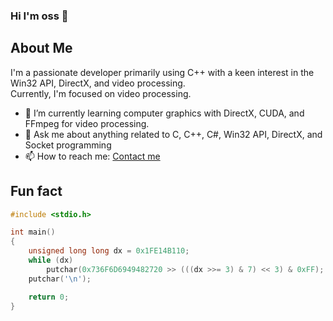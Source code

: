 ### Hi I'm oss 👋

<!--
**sungsikoh/sungsikoh** is a ✨ _special_ ✨ repository because its `README.md` (this file) appears on your GitHub profile.

Here are some ideas to get you started:

- 🔭 I’m currently working on ...
- 🌱 I’m currently learning ...
- 👯 I’m looking to collaborate on ...
- 🤔 I’m looking for help with ...
- 💬 Ask me about ...
- 📫 How to reach me: ...
- 😄 Pronouns: ...
- ⚡ Fun fact: ...
-->

## About Me

I'm a passionate developer primarily using C++ with a keen interest in the Win32 API, DirectX, and video processing.  
Currently, I'm focused on video processing.


- 🌱 I’m currently learning computer graphics with DirectX, CUDA, and FFmpeg for video processing.
- 💬 Ask me about anything related to C, C++, C#, Win32 API, DirectX, and Socket programming
- 📫 How to reach me: [Contact me](mailto:ohsungsik@outlook.com)
<!-- - 🔭 I’m currently working on [LumiHDR](https://github.com/ohsungsik/LumiHDR) -->
<!-- - 👯 I’m looking to collaborate on open source projects -->

<!-- 
![CodeWars](https://www.codewars.com/users/ohsungsik/badges/micro) 
[![Leetcode Stats](https://leetcard.jacoblin.cool/OHSungSik)](https://leetcode.com/OHSungSik)
-->

## Fun fact
```C++
#include <stdio.h>

int main()
{
	unsigned long long dx = 0x1FE14B110;
	while (dx)
		putchar(0x736F6D6949482720 >> (((dx >>= 3) & 7) << 3) & 0xFF);
	putchar('\n');

	return 0;
}
```


